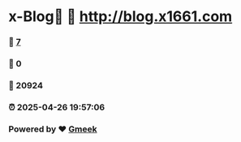 # x-Blog🍃 :link: http://blog.x1661.com 
### :page_facing_up: [7](http://blog.x1661.com/tag.html) 
### :speech_balloon: 0 
### :hibiscus: 20924 
### :alarm_clock: 2025-04-26 19:57:06 
### Powered by :heart: [Gmeek](https://github.com/Meekdai/Gmeek)

